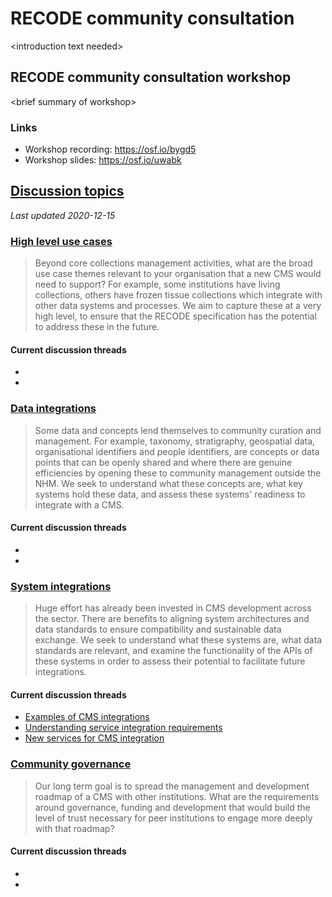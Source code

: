 # RECODE community consultation

\<introduction text needed\>

## RECODE community consultation workshop

\<brief summary of workshop\>

### Links

- Workshop recording: https://osf.io/bygd5
- Workshop slides: https://osf.io/uwabk

## [Discussion topics](https://github.com/NaturalHistoryMuseum/recode-consultation/discussions)
*Last updated 2020-12-15*

### [High level use cases](https://github.com/NaturalHistoryMuseum/recode-consultation/discussions?discussions_q=category%3A%22High+level+use+cases%22)
> Beyond core collections management activities, what are the broad use case themes relevant to your organisation that a new CMS would need to support? For example, some institutions have living collections, others have frozen tissue collections which integrate with other data systems and processes. We aim to capture these at a very high level, to ensure that the RECODE specification has the potential to address these in the future.

#### Current discussion threads
- 
- 

### [Data integrations](https://github.com/NaturalHistoryMuseum/recode-consultation/discussions?discussions_q=category%3A%22Data+integrations%22)
> Some data and concepts lend themselves to community curation and management. For example, taxonomy, stratigraphy, geospatial data, organisational identifiers and people identifiers, are concepts or data points that can be openly shared and where there are genuine efficiencies by opening these to community management outside the NHM. We seek to understand what these concepts are, what key systems hold these data, and assess these systems' readiness to integrate with a CMS.

#### Current discussion threads
- 
- 

### [System integrations](https://github.com/NaturalHistoryMuseum/recode-consultation/discussions?discussions_q=category%3A%22System+integrations%22)
> Huge effort has already been invested in CMS development across the sector. There are benefits to aligning system architectures and data standards to ensure compatibility and sustainable data exchange. We seek to understand what these systems are, what data standards are relevant, and examine the functionality of the APIs of these systems in order to assess their potential to facilitate future integrations.

#### Current discussion threads
- [Examples of CMS integrations](https://github.com/NaturalHistoryMuseum/recode-consultation/discussions/12)  
- [Understanding service integration requirements](https://github.com/NaturalHistoryMuseum/recode-consultation/discussions/13)
- [New services for CMS integration](https://github.com/NaturalHistoryMuseum/recode-consultation/discussions/14)

### [Community governance](https://github.com/NaturalHistoryMuseum/recode-consultation/discussions?discussions_q=category%3A%22Community+governance%22)
> Our long term goal is to spread the management and development roadmap of a CMS with other institutions. What are the requirements around governance, funding and development that would build the level of trust necessary for peer institutions to engage more deeply with that roadmap?

#### Current discussion threads
- 
- 
